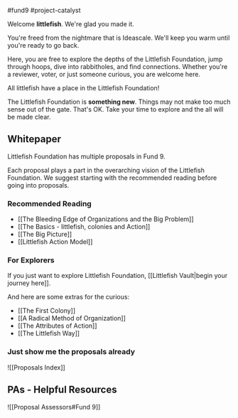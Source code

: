 #fund9 #project-catalyst 

Welcome **littlefish**. We're glad you made it. 

You're freed from the nightmare that is Ideascale. We'll keep you warm until you're ready to go back. 

Here, you are free to explore the depths of the Littlefish Foundation, jump through hoops, dive into rabbitholes, and find connections. Whether you're a reviewer, voter, or just someone curious, you are welcome here. 

All littlefish have a place in the Littlefish Foundation!

The Littlefish Foundation is **something new**. Things may not make too much sense out of the gate. That's OK. Take your time to explore and the all will be made clear.

## Whitepaper
Littlefish Foundation has multiple proposals in Fund 9. 

Each proposal plays a part in the overarching vision of the Littlefish Foundation. We suggest starting with the recommended reading before going into proposals.

### Recommended Reading
- [[The Bleeding Edge of Organizations and the Big Problem]]
- [[The Basics - littlefish, colonies and Action]]
- [[The Big Picture]]
- [[Littlefish Action Model]] 

### For Explorers
If you just want to explore Littlefish Foundation, [[Littlefish Vault|begin your journey here]].

And here are some extras for the curious:
- [[The First Colony]]
- [[A Radical Method of Organization]]
- [[The Attributes of Action]]
- [[The Littlefish Way]]

### Just show me the proposals already
![[Proposals Index]]


## PAs - Helpful Resources
![[Proposal Assessors#Fund 9]]